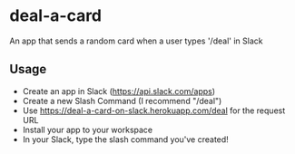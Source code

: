# deal-a-card
An app that sends a random card when a user types '/deal' in Slack

## Usage
- Create an app in Slack (https://api.slack.com/apps)
- Create a new Slash Command (I recommend "/deal")
- Use https://deal-a-card-on-slack.herokuapp.com/deal for the request URL
- Install your app to your workspace
- In your Slack, type the slash command you've created!

